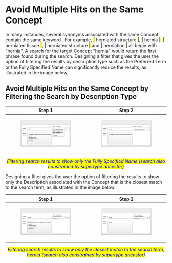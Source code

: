 # Avoid Multiple Hits on the Same Concept

In many instances, several synonyms associated with the same Concept contain the same keyword _._ For example, <mark style="color:blue;">|</mark> herniated structure <mark style="color:blue;">|</mark>, <mark style="color:blue;">|</mark> hernia <mark style="color:blue;">|</mark>, <mark style="color:blue;">|</mark> herniated tissue <mark style="color:blue;">|</mark>, <mark style="color:blue;">|</mark> herniated structure <mark style="color:blue;">|</mark> and <mark style="color:blue;">|</mark> herniation <mark style="color:blue;">|</mark> all begin with "hernia". A search for the target Concept "hernia" would return the first phrase found during the search. Designing a filter that gives the user the option of filtering the results by description type such as the Preferred Term or the Fully Specified Name can significantly reduce the results, as illustrated in the image below.

## Avoid Multiple Hits on the Same Concept by Filtering the Search by Description Type

| Step 1                                                                                                               | Step 2                                                                                                               |
| -------------------------------------------------------------------------------------------------------------------- | -------------------------------------------------------------------------------------------------------------------- |
| <div><figure><img src="../.gitbook/assets/Step 1 5.3 hernia (1).png" alt=""><figcaption></figcaption></figure></div> | <div><figure><img src="../.gitbook/assets/5.3 Step 2 hernia (1).png" alt=""><figcaption></figcaption></figure></div> |

<p align="center"><em><mark style="color:blue;">Filtering search results to show only the Fully Specified Name (search also constrained by supertype ancestor)</mark></em></p>

Designing a filter gives the user the option of filtering the results to show only the Description associated with the Concept that is the closest match to the search term, as illustrated in the image below.

| Step 1                                                                                                                      | Step 2                                                                                                                      |
| --------------------------------------------------------------------------------------------------------------------------- | --------------------------------------------------------------------------------------------------------------------------- |
| <div><figure><img src="../.gitbook/assets/5.3 step 1 closest match (1).png" alt=""><figcaption></figcaption></figure></div> | <div><figure><img src="../.gitbook/assets/5.3 Step 2 closest match (2).png" alt=""><figcaption></figcaption></figure></div> |

<p align="center"><em><mark style="color:blue;">Filtering search results to show only the closest match to the search term, hernia (search also constrained by supertype ancestor)</mark></em></p>
